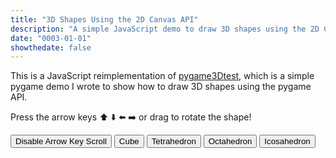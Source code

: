 ```yaml
---
title: "3D Shapes Using the 2D Canvas API"
description: "A simple JavaScript demo to draw 3D shapes using the 2D Canvas API"
date: "0003-01-01"
showthedate: false
---
```


This is a JavaScript reimplementation
of [pygame3Dtest](https://github.com/darenliang/pygame3Dtest),
which is a simple pygame demo I wrote to show how to draw 3D shapes using the
pygame API.

Press the arrow keys ⬆️ ⬇️ ⬅️ ➡️ or drag to rotate the shape!

<div class="controls">
  <button id="scrollToggleBtn">Disable Arrow Key Scroll</button>
  <button id="cubeBtn">Cube</button>
  <button id="tetraBtn">Tetrahedron</button>
  <button id="octaBtn">Octahedron</button>
  <button id="icosaBtn">Icosahedron</button>
</div>

<canvas id="canvas3D"></canvas>

<script>
  const article = document.querySelector('article');

  const shapes = {
    cube: {
      points: [
        [-2, -2, -2],
        [ 2, -2, -2],
        [ 2,  2, -2],
        [-2,  2, -2],
        [-2, -2,  2],
        [ 2, -2,  2],
        [ 2,  2,  2],
        [-2,  2,  2]
      ],
      edges: [
        [0,1], [1,2], [2,3], [3,0],
        [4,5], [5,6], [6,7], [7,4],
        [0,4], [1,5], [2,6], [3,7]
      ]
    },
    tetrahedron: {
      points: [
        [ 2,  2,  2],
        [ 2, -2, -2],
        [-2,  2, -2],
        [-2, -2,  2]
      ],
      edges: [
        [0,1], [1,2], [2,0],
        [0,3], [1,3], [2,3]
      ]
    },
    octahedron: {
      points: [
        [ 3,  0,  0],
        [-3,  0,  0],
        [ 0,  3,  0],
        [ 0, -3,  0],
        [ 0,  0,  3],
        [ 0,  0, -3]
      ],
      edges: [
        [0,2], [0,3], [0,4], [0,5],
        [1,2], [1,3], [1,4], [1,5],
        [2,4], [2,5], [3,4], [3,5]
      ]
    },
    icosahedron: {
      points: (function() {
        const t = (1 + Math.sqrt(5)) * 1.5 / 2;
        return [
          [-1.5,  t,  0], [ 1.5,  t,  0], [-1.5, -t,  0], [ 1.5, -t,  0],
          [ 0, -1.5,  t], [ 0,  1.5,  t], [ 0, -1.5, -t], [ 0,  1.5, -t],
          [ t,  0, -1.5], [ t,  0,  1.5], [-t,  0, -1.5], [-t,  0,  1.5]
        ];
      })(),
      edges: [
        [0,1], [0,5], [0,7], [0,10], [0,11],
        [1,5], [1,7], [1,8], [1,9],
        [2,3], [2,4], [2,6], [2,10], [2,11],
        [3,4], [3,6], [3,8], [3,9],
        [4,5], [4,9], [4,11],
        [5,9], [5,11],
        [6,7], [6,8], [6,10],
        [7,8], [7,10],
        [8,9],
        [10,11]
      ]
    }
  };

  const canvas = document.getElementById('canvas3D');
  const ctx = canvas.getContext('2d');

  let currentShape = shapes.cube;

  let angleX;
  let angleY;

  function resetAngles() {
    angleX = -Math.PI / 4;
    angleY = -Math.PI / 4;
  }
  resetAngles();

  const rotationSpeed = 1;

  const keysPressed = {
    ArrowUp: false,
    ArrowDown: false,
    ArrowLeft: false,
    ArrowRight: false
  };

  const focalLength = 200;
  let scale = article.clientWidth / 8;

  let lastTimestamp = 0;

  let arrowScrollDisabled = false;

  document.addEventListener('keydown', (e) => {
    if (e.key in keysPressed) {
      keysPressed[e.key] = true;
    }
  });
  document.addEventListener('keyup', (e) => {
    if (e.key in keysPressed) {
      keysPressed[e.key] = false;
    }
  });

  const darkThemeMq = window.matchMedia("(prefers-color-scheme: dark)");
  let lineColor = darkThemeMq.matches ? "#CCCCCC" : "#0D1117";
  darkThemeMq.addEventListener("change", (e) => {
    lineColor = e.matches ? "#CCCCCC" : "#0D1117";
  });

  function resizeCanvas() {
    canvas.width = article.clientWidth;
    canvas.height = article.clientWidth;
    scale = article.clientWidth / 8;
    draw(lastTimestamp);
  }

  resizeCanvas();

  window.addEventListener('resize', resizeCanvas);

  function rotateX([x, y, z], radians) {
    const cos = Math.cos(radians);
    const sin = Math.sin(radians);
    return [x, y * cos - z * sin, y * sin + z * cos];
  }

  function rotateY([x, y, z], radians) {
    const cos = Math.cos(radians);
    const sin = Math.sin(radians);
    return [x * cos + z * sin, y, -x * sin + z * cos];
  }

  function project([x, y, z]) {
    const factor = focalLength / (focalLength + z);
    const X2D = x * factor * scale + canvas.width / 2;
    const Y2D = -y * factor * scale + canvas.height / 2;
    return [X2D, Y2D];
  }

  function draw(timestamp) {
    const dt = (timestamp - lastTimestamp) / 1000;
    lastTimestamp = timestamp;

    if (keysPressed.ArrowUp) {
      angleX -= rotationSpeed * dt;
    }
    if (keysPressed.ArrowDown) {
      angleX += rotationSpeed * dt;
    }
    if (keysPressed.ArrowLeft) {
      angleY -= rotationSpeed * dt;
    }
    if (keysPressed.ArrowRight) {
      angleY += rotationSpeed * dt;
    }

    ctx.clearRect(0, 0, canvas.width, canvas.height);

    const transformedPoints = currentShape.points.map((p) => {
      const rx = rotateX(p, angleX);
      const ry = rotateY(rx, angleY);
      return project(ry);
    });

    ctx.strokeStyle = lineColor;
    ctx.lineWidth = 1.5;
    ctx.beginPath();
    currentShape.edges.forEach(([start, end]) => {
      const [x1, y1] = transformedPoints[start];
      const [x2, y2] = transformedPoints[end];
      ctx.moveTo(x1, y1);
      ctx.lineTo(x2, y2);
    });
    ctx.stroke();

    requestAnimationFrame(draw);
  }

  requestAnimationFrame(draw);

  const cubeBtn = document.getElementById('cubeBtn');
  const tetraBtn = document.getElementById('tetraBtn');
  const octaBtn = document.getElementById('octaBtn');
  const icosaBtn = document.getElementById('icosaBtn');
  const scrollToggleBtn = document.getElementById('scrollToggleBtn');

  cubeBtn.addEventListener('click', () => {
    currentShape = shapes.cube;
    resetAngles();
  });
  tetraBtn.addEventListener('click', () => {
    currentShape = shapes.tetrahedron;
    resetAngles();
  });
  octaBtn.addEventListener('click', () => {
    currentShape = shapes.octahedron;
    resetAngles();
  });
  icosaBtn.addEventListener('click', () => {
    currentShape = shapes.icosahedron;
    resetAngles();
  });

  scrollToggleBtn.addEventListener('click', () => {
    arrowScrollDisabled = !arrowScrollDisabled;
    scrollToggleBtn.textContent = arrowScrollDisabled
      ? 'Enable Arrow Key Scroll'
      : 'Disable Arrow Key Scroll';
  });

  window.addEventListener('keydown', (e) => {
    if (arrowScrollDisabled && (
      e.key === 'ArrowUp' ||
      e.key === 'ArrowDown' ||
      e.key === 'ArrowLeft' ||
      e.key === 'ArrowRight'
    )) {
      e.preventDefault();
    }
  }, { passive: false });

  // Swipe support
  let touchStartX = 0;
  let touchStartY = 0;

  canvas.addEventListener('touchstart', (e) => {
    const touch = e.touches[0];
    touchStartX = touch.clientX;
    touchStartY = touch.clientY;
  });

  canvas.addEventListener('touchmove', (e) => {
    const touch = e.touches[0];
    const touchEndX = touch.clientX;
    const touchEndY = touch.clientY;

    const deltaX = touchEndX - touchStartX;
    const deltaY = touchEndY - touchStartY;

    angleY += deltaX * 0.01;
    angleX += deltaY * 0.01;

    touchStartX = touchEndX;
    touchStartY = touchEndY;
  });
</script>